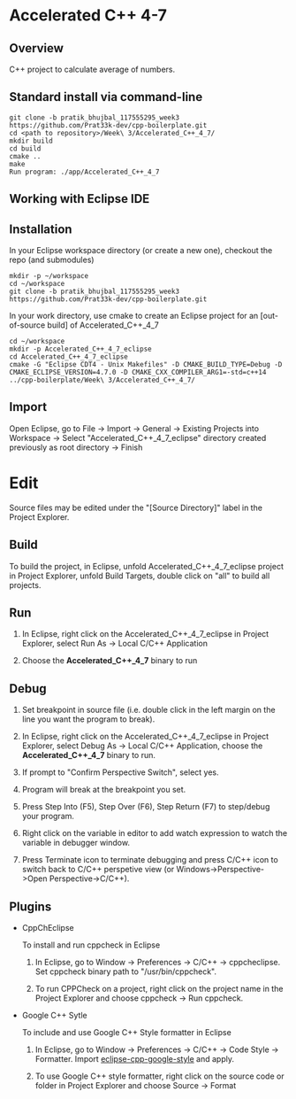# Accelerated C++ 4-7

## Overview

C++ project to calculate average of numbers.

## Standard install via command-line
```
git clone -b pratik_bhujbal_117555295_week3 https://github.com/Prat33k-dev/cpp-boilerplate.git
cd <path to repository>/Week\ 3/Accelerated_C++_4_7/
mkdir build
cd build
cmake ..
make
Run program: ./app/Accelerated_C++_4_7
```

## Working with Eclipse IDE ##

## Installation

In your Eclipse workspace directory (or create a new one), checkout the repo (and submodules)
```
mkdir -p ~/workspace
cd ~/workspace
git clone -b pratik_bhujbal_117555295_week3 https://github.com/Prat33k-dev/cpp-boilerplate.git
```

In your work directory, use cmake to create an Eclipse project for an [out-of-source build] of Accelerated_C++_4_7

```
cd ~/workspace
mkdir -p Accelerated_C++_4_7_eclipse
cd Accelerated_C++_4_7_eclipse
cmake -G "Eclipse CDT4 - Unix Makefiles" -D CMAKE_BUILD_TYPE=Debug -D CMAKE_ECLIPSE_VERSION=4.7.0 -D CMAKE_CXX_COMPILER_ARG1=-std=c++14 ../cpp-boilerplate/Week\ 3/Accelerated_C++_4_7/
```

## Import

Open Eclipse, go to File -> Import -> General -> Existing Projects into Workspace -> 
Select "Accelerated_C++_4_7_eclipse" directory created previously as root directory -> Finish

# Edit

Source files may be edited under the "[Source Directory]" label in the Project Explorer.


## Build

To build the project, in Eclipse, unfold Accelerated_C++_4_7_eclipse project in Project Explorer,
unfold Build Targets, double click on "all" to build all projects.

## Run

1. In Eclipse, right click on the Accelerated_C++_4_7_eclipse in Project Explorer,
select Run As -> Local C/C++ Application

2. Choose the **Accelerated_C++_4_7** binary to run


## Debug


1. Set breakpoint in source file (i.e. double click in the left margin on the line you want 
the program to break).

2. In Eclipse, right click on the Accelerated_C++_4_7_eclipse in Project Explorer, select Debug As -> 
Local C/C++ Application, choose the **Accelerated_C++_4_7** binary to run.

3. If prompt to "Confirm Perspective Switch", select yes.

4. Program will break at the breakpoint you set.

5. Press Step Into (F5), Step Over (F6), Step Return (F7) to step/debug your program.

6. Right click on the variable in editor to add watch expression to watch the variable in 
debugger window.

7. Press Terminate icon to terminate debugging and press C/C++ icon to switch back to C/C++ 
perspetive view (or Windows->Perspective->Open Perspective->C/C++).


## Plugins

- CppChEclipse

    To install and run cppcheck in Eclipse

    1. In Eclipse, go to Window -> Preferences -> C/C++ -> cppcheclipse.
    Set cppcheck binary path to "/usr/bin/cppcheck".

    2. To run CPPCheck on a project, right click on the project name in the Project Explorer 
    and choose cppcheck -> Run cppcheck.


- Google C++ Sytle

    To include and use Google C++ Style formatter in Eclipse

    1. In Eclipse, go to Window -> Preferences -> C/C++ -> Code Style -> Formatter. 
    Import [eclipse-cpp-google-style][reference-id-for-eclipse-cpp-google-style] and apply.

    2. To use Google C++ style formatter, right click on the source code or folder in 
    Project Explorer and choose Source -> Format

[reference-id-for-eclipse-cpp-google-style]: https://raw.githubusercontent.com/google/styleguide/gh-pages/eclipse-cpp-google-style.xml
